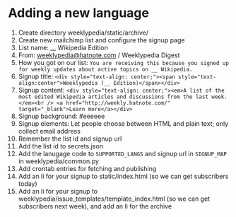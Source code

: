 Adding a new language
=====================

1. Create directory weeklypedia/static/archive/<lang>
2. Create new mailchimp list and configure the signup page
  1. List name: __ Wikipedia Edition
  2. From: weeklypedia@hatnote.com / Weeklypedia Digest
  3. How you got on our list: `You are receiving this because you signed up for weekly updates about active topics on __ Wikipedia.`
  4. Signup title: `<div style="text-align: center;"><span style="text-align:center">Weeklypedia (__ Edition)</span></div>`
  5. Signup content: `<div style="text-align: center;"><em>A list of the most edited Wikipedia articles and discussions from the last week.</em><br />
<a href="http://weekly.hatnote.com/" target="_blank">Learn more</a></div>`
  6. Signup background: #eeeeee
  7. Signup elements: Let people choose between HTML and plain text; only collect email address
  8. Remember the list id and signup url
3. Add the list id to secrets.json
4. Add the lanugage code to `SUPPORTED_LANGS` and signup url in `SIGNUP_MAP` in weeklypedia/common.py
5. Add crontab entries for fetching and publishing
6. Add an li for your signup to static/index.html (so we can get subscribers today)
7. Add an li for your signup to weeklypedia/issue_templates/template_index.html (so we can get subscribers next week), and add an li for the archive

